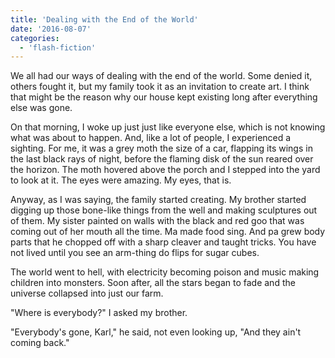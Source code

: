 ```yaml
---
title: 'Dealing with the End of the World'
date: '2016-08-07'
categories:
  - 'flash-fiction'
---
```


We all had our ways of dealing with the end of the world. Some denied it, others
fought it, but my family took it as an invitation to create art. I think that
might be the reason why our house kept existing long after everything else was
gone.

<!-- truncate -->

On that morning, I woke up just just like everyone else, which is not knowing
what was about to happen. And, like a lot of people, I experienced a sighting.
For me, it was a grey moth the size of a car, flapping its wings in the last
black rays of night, before the flaming disk of the sun reared over the horizon.
The moth hovered above the porch and I stepped into the yard to look at it. The
eyes were amazing. My eyes, that is.

Anyway, as I was saying, the family started creating. My brother started digging
up those bone-like things from the well and making sculptures out of them. My
sister painted on walls with the black and red goo that was coming out of her
mouth all the time. Ma made food sing. And pa grew body parts that he chopped
off with a sharp cleaver and taught tricks. You have not lived until you see an
arm-thing do flips for sugar cubes.

The world went to hell, with electricity becoming poison and music making
children into monsters. Soon after, all the stars began to fade and the universe
collapsed into just our farm.

"Where is everybody?" I asked my brother.

"Everybody's gone, Karl," he said, not even looking up, "And they ain't coming
back."
